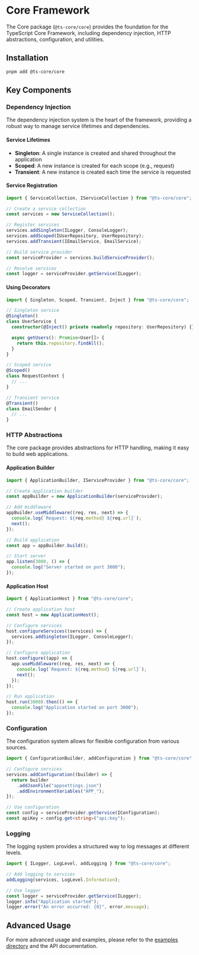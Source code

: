 # Core Framework

The Core package (`@ts-core/core`) provides the foundation for the TypeScript Core Framework, including dependency injection, HTTP abstractions, configuration, and utilities.

## Installation

```bash
pnpm add @ts-core/core
```

## Key Components

### Dependency Injection

The dependency injection system is the heart of the framework, providing a robust way to manage service lifetimes and dependencies.

#### Service Lifetimes

- **Singleton**: A single instance is created and shared throughout the application
- **Scoped**: A new instance is created for each scope (e.g., request)
- **Transient**: A new instance is created each time the service is requested

#### Service Registration

```typescript
import { ServiceCollection, IServiceCollection } from "@ts-core/core";

// Create a service collection
const services = new ServiceCollection();

// Register services
services.addSingleton(ILogger, ConsoleLogger);
services.addScoped(IUserRepository, UserRepository);
services.addTransient(IEmailService, EmailService);

// Build service provider
const serviceProvider = services.buildServiceProvider();

// Resolve services
const logger = serviceProvider.getService(ILogger);
```

#### Using Decorators

```typescript
import { Singleton, Scoped, Transient, Inject } from "@ts-core/core";

// Singleton service
@Singleton()
class UserService {
  constructor(@Inject() private readonly repository: UserRepository) {}

  async getUsers(): Promise<User[]> {
    return this.repository.findAll();
  }
}

// Scoped service
@Scoped()
class RequestContext {
  // ...
}

// Transient service
@Transient()
class EmailSender {
  // ...
}
```

### HTTP Abstractions

The core package provides abstractions for HTTP handling, making it easy to build web applications.

#### Application Builder

```typescript
import { ApplicationBuilder, IServiceProvider } from "@ts-core/core";

// Create application builder
const appBuilder = new ApplicationBuilder(serviceProvider);

// Add middleware
appBuilder.useMiddleware((req, res, next) => {
  console.log(`Request: ${req.method} ${req.url}`);
  next();
});

// Build application
const app = appBuilder.build();

// Start server
app.listen(3000, () => {
  console.log("Server started on port 3000");
});
```

#### Application Host

```typescript
import { ApplicationHost } from "@ts-core/core";

// Create application host
const host = new ApplicationHost();

// Configure services
host.configureServices((services) => {
  services.addSingleton(ILogger, ConsoleLogger);
});

// Configure application
host.configure((app) => {
  app.useMiddleware((req, res, next) => {
    console.log(`Request: ${req.method} ${req.url}`);
    next();
  });
});

// Run application
host.run(3000).then(() => {
  console.log("Application started on port 3000");
});
```

### Configuration

The configuration system allows for flexible configuration from various sources.

```typescript
import { ConfigurationBuilder, addConfiguration } from "@ts-core/core";

// Configure services
services.addConfiguration((builder) => {
  return builder
    .addJsonFile("appsettings.json")
    .addEnvironmentVariables("APP_");
});

// Use configuration
const config = serviceProvider.getService(IConfiguration);
const apiKey = config.get<string>("api:key");
```

### Logging

The logging system provides a structured way to log messages at different levels.

```typescript
import { ILogger, LogLevel, addLogging } from "@ts-core/core";

// Add logging to services
addLogging(services, LogLevel.Information);

// Use logger
const logger = serviceProvider.getService(ILogger);
logger.info("Application started");
logger.error("An error occurred: {0}", error.message);
```

## Advanced Usage

For more advanced usage and examples, please refer to the [examples directory](../examples) and the API documentation.
